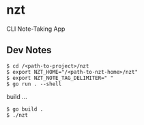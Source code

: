 # nzt

CLI Note-Taking App

## Dev Notes

```
$ cd /<path-to-project>/nzt
$ export NZT_HOME="/<path-to-nzt-home>/nzt"
$ export NZT_NOTE_TAG_DELIMITER=" "
$ go run . --shell
```

build ...

```
$ go build .
$ ./nzt
```

